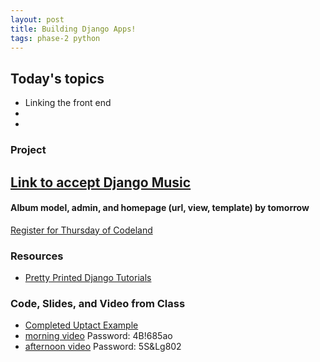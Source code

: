 ```yaml
---
layout: post
title: Building Django Apps!
tags: phase-2 python
---
```


## Today's topics

- Linking the front end
- 
- 

### Project

[Link to accept Django Music](https://classroom.github.com/a/t3dsXyzm)
- 
#### Album model, admin, and homepage (url, view, template) by tomorrow

[Register for Thursday of Codeland](https://codelandconf.com/#tickets)

### Resources

* [Pretty Printed Django Tutorials](https://www.youtube.com/watch?v=QVX-etwgvJ8&list=PLXmMXHVSvS-DQfOsQdXkzEZyD0Vei7PKf)

### Code, Slides, and Video from Class
* [Completed Uptact Example](https://repl.it/@RebeccaConley/django-uptact)
* [morning video](https://us02web.zoom.us/rec/share/5-JJI67Br0hIbdLTx0bZa6M6JbncT6a80SlI-KIJmBuFBhBRYkOwdZFnpsyijFvs  ) Password: 4B!685ao 
* [afternoon video](https://us02web.zoom.us/rec/share/98dtcJTbsT9Oc5HjyHqEAoM_JsPvT6a80HQYrKVcnxvz2R3u7hip-rtWx1NFE4hC ) Password: 5S&Lg802 